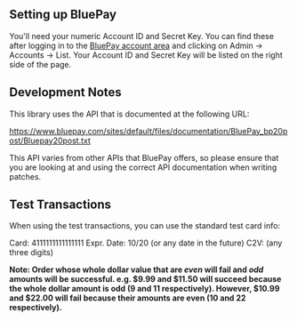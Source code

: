 Setting up BluePay
------------------

You'll need your numeric Account ID and Secret Key. You can find these after 
logging in to the [BluePay account area][baa] and clicking on Admin -> 
Accounts -> List. Your Account ID and Secret Key will be listed on the right
side of the page.


Development Notes
-----------------

This library uses the API that is documented at the following URL:

https://www.bluepay.com/sites/default/files/documentation/BluePay_bp20post/Bluepay20post.txt

This API varies from other APIs that BluePay offers, so please ensure that you
are looking at and using the correct API documentation when writing patches.


Test Transactions
-----------------

When using the test transactions, you can use the standard test card info:

Card: 4111111111111111
Expr. Date: 10/20 (or any date in the future)
C2V: (any three digits)

**Note: Order whose whole dollar value that are _even_ will fail and _odd_ 
amounts will be successful. e.g. $9.99 and $11.50 will succeed because the whole
dollar amount is odd (9 and 11 respectively). However, $10.99 and $22.00 will
fail because their amounts are even (10 and 22 respectively).**

  [baa]: https://secure.bluepay.com/
